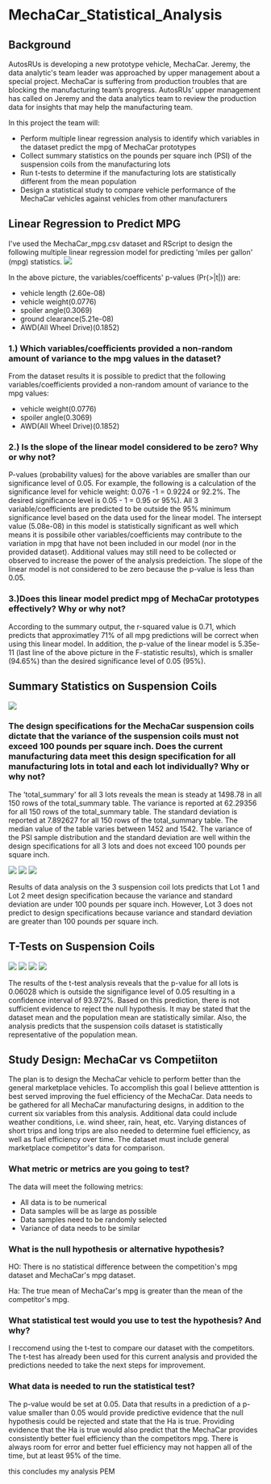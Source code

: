 # MechaCar_Statistical_Analysis
## Background
AutosRUs is developing a new prototype vehicle, MechaCar. Jeremy, the data analytic's team leader was approached by upper management about a special project. MechaCar is suffering from production troubles that are blocking the manufacturing team’s progress. AutosRUs’ upper management has called on Jeremy and the data analytics team to review the production data for insights that may help the manufacturing team.

In this project the team will:
- Perform multiple linear regression analysis to identify which variables in the dataset predict the mpg of MechaCar prototypes
- Collect summary statistics on the pounds per square inch (PSI) of the suspension coils from the manufacturing lots
- Run t-tests to determine if the manufacturing lots are statistically different from the mean population
- Design a statistical study to compare vehicle performance of the MechaCar vehicles against vehicles from other manufacturers

## Linear Regression to Predict MPG
I've used the MechaCar_mpg.csv dataset and RScript to design the following multiple linear regression model for predicting 'miles per gallon' (mpg) statistics.
<img src="readmepics/deliverable1_linear_regression.png">

In the above picture, the variables/coefficents' p-values (Pr(>|t|)) are: 

- vehicle length (2.60e-08)
- vehicle weight(0.0776)
- spoiler angle(0.3069)
- ground clearance(5.21e-08)
- AWD(All Wheel Drive)(0.1852) 


### 1.) Which variables/coefficients provided a non-random amount of variance to the mpg values in the dataset?
From the dataset results it is possible to predict that the following variables/coefficients provided a non-random amount of variance to the mpg values: 
 - vehicle weight(0.0776)
 - spoiler angle(0.3069)
 - AWD(All Wheel Drive)(0.1852) 

### 2.) Is the slope of the linear model considered to be zero? Why or why not?
P-values (probability values) for the above variables are smaller than our significance level of 0.05. For example, the following is a calculation of the significance level for vehicle weight: 0.076 -1 = 0.9224 or 92.2%. The desired significance level is 0.05 - 1 = 0.95 or 95%). All 3 variable/coefficients are predicted to be outside the 95% minimum significance level based on the data used for the linear model. The intersept value (5.08e-08) in this model is statistically significant as well which means it is possibile other variables/coefficients may contribute to the variation in mpg that have not been included in our model (nor in the provided dataset). Additional values may still need to be collected or observed to increase the power of the analysis predeiction. The slope of the linear model is not considered to be zero because the p-value is less than 0.05. 


### 3.)Does this linear model predict mpg of MechaCar prototypes effectively? Why or why not?
According to the summary output, the r-squared value is 0.71, which predicts that approximatley 71% of all mpg predictions will be correct when using this linear model. In addition, the p-value of the linear model is 5.35e-11 (last line of the above picture in the F-statistic results), which is smaller (94.65%) than the desired significance level of 0.05 (95%).

## Summary Statistics on Suspension Coils
<img src="readmepics/total_summary_suspension.png">

### The design specifications for the MechaCar suspension coils dictate that the variance of the suspension coils must not exceed 100 pounds per square inch. Does the current manufacturing data meet this design specification for all manufacturing lots in total and each lot individually? Why or why not?
The 'total_summary' for all 3 lots reveals the mean is steady at 1498.78 in all 150 rows of the total_summary table. The variance is reported at 62.29356 for all 150 rows of the total_summary table. The standard deviation is reported at 7.892627 for all 150 rows of the total_summary table. The median value of the table varies between 1452 and 1542. The variance of the PSI sample distribution and the standard deviation are well within the design specifications for all 3 lots and does not exceed 100 pounds per square inch.

<img src="readmepics/lot_summary1.png">
<img src="readmepics/lot_summary2.png">
<img src="readmepics/lot_summary3.png">

Results of data analysis on the 3 suspension coil lots predicts that Lot 1 and Lot 2 meet design specification because the variance and standard deviation are under 100 pounds per square inch. However, Lot 3 does not predict to design specifications because variance and standard deviation are greater than 100 pounds per square inch.

## T-Tests on Suspension Coils
<img src="readmepics/deliverable3_all_lots.png">
<img src="readmepics/deliverable3_lot1.png">
<img src="readmepics/deliverable3_lot2.png"> 
<img src="readmepics/deliverable3_lot3a.png">

The results of the t-test analysis reveals that the p-value for all lots is 0.06028 which is outside the signifigance level of 0.05 resulting in a confidence interval of 93.972%. Based on this prediction, there is not sufficient evidence to reject the null hypothesis. It may be stated that the dataset mean and the population mean are statistically similar. Also, the analysis predicts that the suspension coils dataset is statistically representative of the population mean. 

## Study Design: MechaCar vs Competiiton
The plan is to design the MechaCar vehicle to perform better than the general marketplace vehicles. To accomplish this goal I believe atttention is best served improving the fuel efficiency of the MechaCar. Data needs to be gathered for all MechaCar manufacturing designs, in addition to the current six variables from this analysis. Additional data could include weather conditions, i.e. wind sheer, rain, heat, etc. Varying distances of short trips and long trips are also needed to determine fuel efficiency, as well as fuel efficiency over time. The dataset must include general marketplace competitor's data for comparison.

### What metric or metrics are you going to test?
The data will meet the following metrics:
- All data is to be numerical
- Data samples will be as large as possible
- Data samples need to be randomly selected
- Variance of data needs to be similar

### What is the null hypothesis or alternative hypothesis?
HO: There is no statistical difference between the competition's mpg dataset and MechaCar's mpg dataset.

Ha: The true mean of MechaCar's mpg is greater than the mean of the competitor's mpg.

### What statistical test would you use to test the hypothesis? And why?
I reccomend using the t-test to compare our dataset with the competitors. The t-test has already been used for this current analysis and provided the predictions needed to take the next steps for improvement.

### What data is needed to run the statistical test?
The p-value would be set at 0.05. Data that results in a prediction of a p-value smaller than 0.05 would provide predictive evidence that the null hypothesis could be rejected and state that the Ha is true. Providing evidence that the Ha is true would also predict that the MechaCar provides consistently better fuel efficiency than the competitors mpg. There is always room for error and better fuel efficiency may not happen all of the time, but at least 95% of the time.

this concludes my analysis PEM
